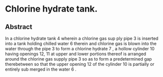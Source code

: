 # Chlorine hydrate tank.

## Abstract
In a chlorine hydrate tank 4 wherein a chlorine gas sup ply pipe 3 is inserted into a tank holding chilled water 6 therein and chlorine gas is blown into the water through the pipe 3 to form a chlorine hydrate 7 , a hollow cylinder 10 having openings 12, 11 at upper and lower portions thereof is arranged around the chlorine gas supply pipe 3 so as to form a predetermined gap therebetween so that the upper opening 12 of the cylinder 10 is partially or entirely sub merged in the water 6 .